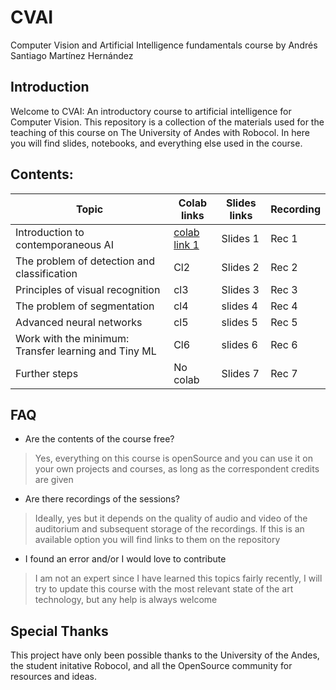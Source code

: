 # CVAI
Computer Vision and Artificial Intelligence fundamentals course by Andrés Santiago Martínez Hernández

## Introduction

Welcome to CVAI: An introductory course to artificial intelligence for Computer Vision. This repository is a collection of the materials used for the teaching of this course on The University of Andes with Robocol. In here you will find slides, notebooks, and everything else used in the course. 

## Contents: 

Topic              | Colab links   |  Slides links  | Recording 
-------------------|----------------|---------------|------------
Introduction to contemporaneous AI      | [colab link 1](https://github.com/SantiagoMartinezHernandez/CVAI/blob/main/Notebooks/introduction.ipynb) | Slides 1 | Rec 1
The problem of detection and classification       | Cl2 | Slides 2 | Rec 2
Principles of visual recognition | cl3 | Slides 3 | Rec 3
The problem of segmentation | cl4 | slides 4 | Rec 4
Advanced neural networks | cl5 | slides 5 | Rec 5 
Work with the minimum: Transfer learning and Tiny ML | Cl6 | slides 6 | Rec 6
Further steps | No colab | Slides 7 | Rec 7

## FAQ

* Are the contents of the course free?

> Yes, everything on this course is openSource and you can use it on your own projects and courses, as long as the correspondent credits are given

* Are there recordings of the sessions?

> Ideally, yes but it depends on the quality of audio and video of the auditorium and subsequent storage of the recordings. If this is an available option you will find links to them on the repository

*  I found an error and/or I would love to contribute

> I am not an expert since I have learned this topics fairly recently, I will try to update this course with the most relevant state of the art technology, but any help is always welcome

## Special Thanks

This project have only been possible thanks to the University of the Andes, the student initative Robocol, and all the OpenSource community for resources and ideas.
